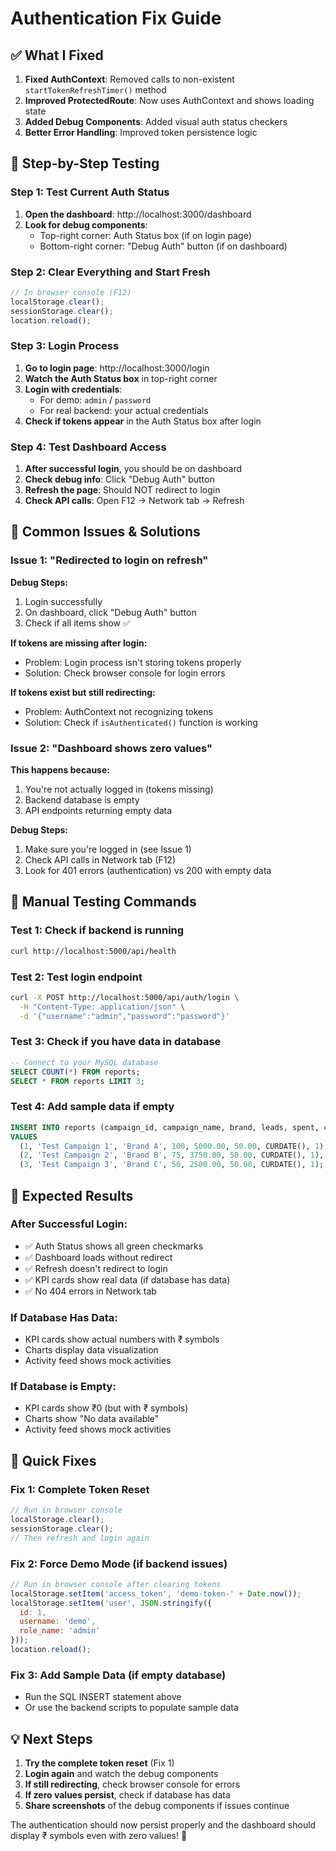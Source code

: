 # Authentication Fix Guide

## ✅ What I Fixed

1. **Fixed AuthContext**: Removed calls to non-existent `startTokenRefreshTimer()` method
2. **Improved ProtectedRoute**: Now uses AuthContext and shows loading state
3. **Added Debug Components**: Added visual auth status checkers
4. **Better Error Handling**: Improved token persistence logic

## 🔧 Step-by-Step Testing

### Step 1: Test Current Auth Status
1. **Open the dashboard**: http://localhost:3000/dashboard
2. **Look for debug components**:
   - Top-right corner: Auth Status box (if on login page)
   - Bottom-right corner: "Debug Auth" button (if on dashboard)

### Step 2: Clear Everything and Start Fresh
```javascript
// In browser console (F12)
localStorage.clear();
sessionStorage.clear();
location.reload();
```

### Step 3: Login Process
1. **Go to login page**: http://localhost:3000/login
2. **Watch the Auth Status box** in top-right corner
3. **Login with credentials**:
   - For demo: `admin` / `password`
   - For real backend: your actual credentials
4. **Check if tokens appear** in the Auth Status box after login

### Step 4: Test Dashboard Access
1. **After successful login**, you should be on dashboard
2. **Check debug info**: Click "Debug Auth" button
3. **Refresh the page**: Should NOT redirect to login
4. **Check API calls**: Open F12 → Network tab → Refresh

## 🐛 Common Issues & Solutions

### Issue 1: "Redirected to login on refresh"

**Debug Steps:**
1. Login successfully
2. On dashboard, click "Debug Auth" button
3. Check if all items show ✅

**If tokens are missing after login:**
- Problem: Login process isn't storing tokens properly
- Solution: Check browser console for login errors

**If tokens exist but still redirecting:**
- Problem: AuthContext not recognizing tokens
- Solution: Check if `isAuthenticated()` function is working

### Issue 2: "Dashboard shows zero values"

**This happens because:**
1. You're not actually logged in (tokens missing)
2. Backend database is empty
3. API endpoints returning empty data

**Debug Steps:**
1. Make sure you're logged in (see Issue 1)
2. Check API calls in Network tab (F12)
3. Look for 401 errors (authentication) vs 200 with empty data

## 🧪 Manual Testing Commands

### Test 1: Check if backend is running
```bash
curl http://localhost:5000/api/health
```

### Test 2: Test login endpoint
```bash
curl -X POST http://localhost:5000/api/auth/login \
  -H "Content-Type: application/json" \
  -d '{"username":"admin","password":"password"}'
```

### Test 3: Check if you have data in database
```sql
-- Connect to your MySQL database
SELECT COUNT(*) FROM reports;
SELECT * FROM reports LIMIT 3;
```

### Test 4: Add sample data if empty
```sql
INSERT INTO reports (campaign_id, campaign_name, brand, leads, spent, cost_per_lead, report_date, created_by) 
VALUES 
  (1, 'Test Campaign 1', 'Brand A', 100, 5000.00, 50.00, CURDATE(), 1),
  (2, 'Test Campaign 2', 'Brand B', 75, 3750.00, 50.00, CURDATE(), 1),
  (3, 'Test Campaign 3', 'Brand C', 50, 2500.00, 50.00, CURDATE(), 1);
```

## 🎯 Expected Results

### After Successful Login:
- ✅ Auth Status shows all green checkmarks
- ✅ Dashboard loads without redirect
- ✅ Refresh doesn't redirect to login
- ✅ KPI cards show real data (if database has data)
- ✅ No 404 errors in Network tab

### If Database Has Data:
- KPI cards show actual numbers with ₹ symbols
- Charts display data visualization
- Activity feed shows mock activities

### If Database is Empty:
- KPI cards show ₹0 (but with ₹ symbols)
- Charts show "No data available"
- Activity feed shows mock activities

## 🚀 Quick Fixes

### Fix 1: Complete Token Reset
```javascript
// Run in browser console
localStorage.clear();
sessionStorage.clear();
// Then refresh and login again
```

### Fix 2: Force Demo Mode (if backend issues)
```javascript
// Run in browser console after clearing tokens
localStorage.setItem('access_token', 'demo-token-' + Date.now());
localStorage.setItem('user', JSON.stringify({
  id: 1,
  username: 'demo',
  role_name: 'admin'
}));
location.reload();
```

### Fix 3: Add Sample Data (if empty database)
- Run the SQL INSERT statement above
- Or use the backend scripts to populate sample data

## 💡 Next Steps

1. **Try the complete token reset** (Fix 1)
2. **Login again** and watch the debug components
3. **If still redirecting**, check browser console for errors
4. **If zero values persist**, check if database has data
5. **Share screenshots** of the debug components if issues continue

The authentication should now persist properly and the dashboard should display ₹ symbols even with zero values! 🎉
